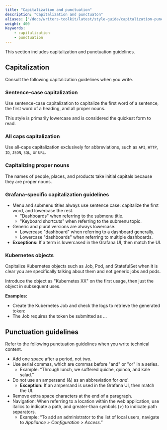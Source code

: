 ```yaml
---
title: "Capitalization and punctuation"
description: "Capitalization and punctuaton"
aliases: ["/docs/writers-toolkit/latest/style-guide/capitalization-punctuation"]
weight: 400
Keywords:
    - capitalization
    - punctuation
---
```


This section includes capitalization and punctuation guidelines.

## Capitalization

Consult the following capitalization guidelines when you write.

### Sentence-case capitalization

Use sentence-case capitalization to capitalize the first word of a sentence, the first word of a heading, and all proper nouns.

This style is primarily lowercase and is considered the quickest form to read.

### All caps capitalization

Use all-caps capitalization exclusively for abbreviations, such as `API`, `HTTP`, `ID`, `JSON`, `SQL`, or `URL`.

### Capitalizing proper nouns

The names of people, places, and products take initial capitals because they are proper nouns.


### Grafana-specific capitalization guidelines
- Menu and submenu titles always use sentence case: capitalize the first word, and lowercase the rest.
  - "Dashboards" when referring to the submenu title.
  - "Keyboard shortcuts" when referring to the submenu topic.
- Generic and plural versions are always lowercase.
  - Lowercase "dashboard" when referring to a dashboard generally.
  - Lowercase "dashboards" when referring to multiple dashboards.
- **Exceptions:** If a term is lowercased in the Grafana UI, then match the UI.

### Kubernetes objects

Capitalize Kubernetes objects such as Job, Pod, and StatefulSet when it is clear you are specifically talking about them and not generic jobs and pods.

Introduce the object as "Kubernetes XX" on the first usage, then just the object in subsequent uses.

**Examples:**

- Create the Kubernetes Job and check the logs to retrieve the generated token:
- The Job requires the token be submitted as …

## Punctuation guidelines

Refer to the following punctuation guidelines when you write technical content.

- Add one space after a period, not two.
- Use serial commas, which are commas before "and" or "or" in a series.
  - Example:  “Through lunch, we suffered quiche, quinoa, and kale salad.”
- Do not use an ampersand (&) as an abbreviation for _and_.
  - **Exception:** If an ampersand is used in the Grafana UI, then match the UI.
- Remove extra space characters at the end of a paragraph.
- Navigation: When referring to a location within the web application, use italics to indicate a path, and greater-than symbols (>) to indicate path separators.
  - Example: “To add an administrator to the list of local users, navigate to *Appliance > Configuration > Access*.”
